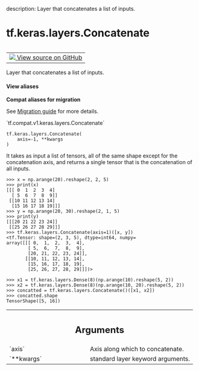 description: Layer that concatenates a list of inputs.

<div itemscope itemtype="http://developers.google.com/ReferenceObject">
<meta itemprop="name" content="tf.keras.layers.Concatenate" />
<meta itemprop="path" content="Stable" />
<meta itemprop="property" content="__init__"/>
<meta itemprop="property" content="__new__"/>
</div>

# tf.keras.layers.Concatenate

<!-- Insert buttons and diff -->

<table class="tfo-notebook-buttons tfo-api nocontent" align="left">
<td>
  <a target="_blank" href="https://github.com/tensorflow/tensorflow/blob/r2.3/tensorflow/python/keras/layers/merge.py#L424-L575">
    <img src="https://www.tensorflow.org/images/GitHub-Mark-32px.png" />
    View source on GitHub
  </a>
</td>
</table>



Layer that concatenates a list of inputs.

<section class="expandable">
  <h4 class="showalways">View aliases</h4>
  <p>
<b>Compat aliases for migration</b>
<p>See
<a href="https://www.tensorflow.org/guide/migrate">Migration guide</a> for
more details.</p>
<p>`tf.compat.v1.keras.layers.Concatenate`</p>
</p>
</section>

<pre class="devsite-click-to-copy prettyprint lang-py tfo-signature-link">
<code>tf.keras.layers.Concatenate(
    axis=-1, **kwargs
)
</code></pre>



<!-- Placeholder for "Used in" -->

It takes as input a list of tensors, all of the same shape except
for the concatenation axis, and returns a single tensor that is the
concatenation of all inputs.

```
>>> x = np.arange(20).reshape(2, 2, 5)
>>> print(x)
[[[ 0  1  2  3  4]
  [ 5  6  7  8  9]]
 [[10 11 12 13 14]
  [15 16 17 18 19]]]
>>> y = np.arange(20, 30).reshape(2, 1, 5)
>>> print(y)
[[[20 21 22 23 24]]
 [[25 26 27 28 29]]]
>>> tf.keras.layers.Concatenate(axis=1)([x, y])
<tf.Tensor: shape=(2, 3, 5), dtype=int64, numpy=
array([[[ 0,  1,  2,  3,  4],
        [ 5,  6,  7,  8,  9],
        [20, 21, 22, 23, 24]],
       [[10, 11, 12, 13, 14],
        [15, 16, 17, 18, 19],
        [25, 26, 27, 28, 29]]])>
```

```
>>> x1 = tf.keras.layers.Dense(8)(np.arange(10).reshape(5, 2))
>>> x2 = tf.keras.layers.Dense(8)(np.arange(10, 20).reshape(5, 2))
>>> concatted = tf.keras.layers.Concatenate()([x1, x2])
>>> concatted.shape
TensorShape([5, 16])
```

<!-- Tabular view -->
 <table class="responsive fixed orange">
<colgroup><col width="214px"><col></colgroup>
<tr><th colspan="2"><h2 class="add-link">Arguments</h2></th></tr>

<tr>
<td>
`axis`
</td>
<td>
Axis along which to concatenate.
</td>
</tr><tr>
<td>
`**kwargs`
</td>
<td>
standard layer keyword arguments.
</td>
</tr>
</table>



